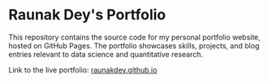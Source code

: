 # Raunak Dey's Portfolio

This repository contains the source code for my personal portfolio website, hosted on GitHub Pages. The portfolio showcases skills, projects, and blog entries relevant to data science and quantitative research.

Link to the live portfolio: [raunakdey.github.io](https://raunakdey-07.github.io/)
